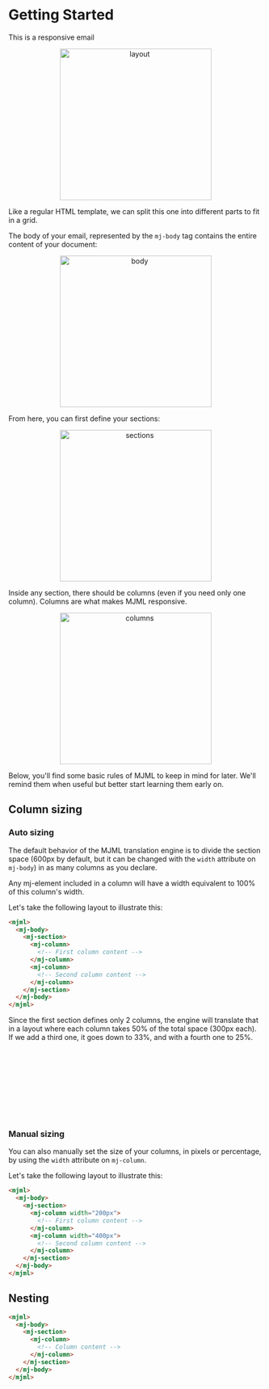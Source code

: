 
# Getting Started
This is a responsive email

<p align="center">
  <img width="300px" src="https://cloud.githubusercontent.com/assets/6558790/12751054/322b2c8c-c9bb-11e5-98b9-942f6ea4d585.png" alt="layout">
</p>

Like a regular HTML template, we can split this one into different parts to fit in a grid.

The body of your email, represented by the `mj-body` tag contains the entire content of your document:

<p align="center">
  <img width="300px" src="https://cloud.githubusercontent.com/assets/6558790/12751043/1fd499c4-c9bb-11e5-828f-e0e6e18180b8.png" alt="body">
</p>

From here, you can first define your sections:

<p align="center">
  <img width="300px" src="https://cloud.githubusercontent.com/assets/6558790/12751042/1fd191b6-c9bb-11e5-9450-cc15acec72b4.png" alt="sections">
</p>

Inside any section, there should be columns (even if you need only one column). Columns are what makes MJML responsive.

<p align="center">
  <img width="300px" src="https://cloud.githubusercontent.com/assets/6558790/12751041/1fd112d6-c9bb-11e5-97e7-d9c93c743c4d.png" alt="columns">
</p>

Below, you'll find some basic rules of MJML to keep in mind for later. We'll remind them when useful but better start learning them early on.

## Column sizing

### Auto sizing

The default behavior of the MJML translation engine is to divide the section space (600px by default, but it can be changed with the `width` attribute on `mj-body`) in as many columns as you declare.

<aside class="warning">
  Any mj-element included in a column will have a width equivalent to 100% of this column's width.
</aside>

Let's take the following layout to illustrate this:

```html
<mjml>
  <mj-body>
    <mj-section>
      <mj-column>
        <!-- First column content -->
      </mj-column>
      <mj-column>
        <!-- Second column content -->
      </mj-column>
    </mj-section>
  </mj-body>
</mjml>
```

Since the first section defines only 2 columns, the engine will translate that in a layout where each column takes 50% of the total space (300px each). If we add a third one, it goes down to 33%, and with a fourth one to 25%.

<p>
  <br/><br/><br/><br/><br/><br/><br/><br/>
</p>

### Manual sizing
You can also manually set the size of your columns, in pixels or percentage, by using the `width` attribute on `mj-column`.

Let's take the following layout to illustrate this:

```html
<mjml>
  <mj-body>
    <mj-section>
      <mj-column width="200px">
        <!-- First column content -->
      </mj-column>
      <mj-column width="400px">
        <!-- Second column content -->
      </mj-column>
    </mj-section>
  </mj-body>
</mjml>
```

## Nesting

```html
<mjml>
  <mj-body>
    <mj-section>
      <mj-column>
        <!-- Column content -->
      </mj-column>
    </mj-section>
  </mj-body>
</mjml>
```
